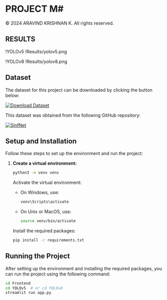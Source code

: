 # PROJECT M#

© 2024 ARAVIND KRISHNAN K. All rights reserved.

## RESULTS ##
!YOLOv5
!Results/yolov5.png

!YOLOv8
!Results/yolov8.png

## Dataset

The dataset for this project can be downloaded by clicking the button below:

[![Download Dataset](https://img.shields.io/badge/Download-Dataset-blue.svg)](https://drive.google.com/drive/folders/1Oredqfe75tWG9YXmox2-wv96ekqjJTDI?usp=drive_link)

This dataset was obtained from the following GitHub repository: 

[![SinfNet](https://img.shields.io/badge/SinfNet-red.svg)](https://github.com/sarisabban/SinfNet)

## Setup and Installation

Follow these steps to set up the environment and run the project:

1. **Create a virtual environment:**
    ```bash
    python3 -m venv venv
    ```

    Activate the virtual environment:
    - On Windows, use:
      ```bash
      venv\Scripts\activate
      ```
    - On Unix or MacOS, use:
      ```bash
      source venv/bin/activate
      ```

    Install the required packages:
    ```bash
    pip install -r requirements.txt
    ```

## Running the Project

After setting up the environment and installing the required packages, you can run the project using the following command:

```bash
cd Frontend
cd YOLOv5  # or cd YOLOv8
streamlit run app.py
